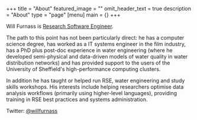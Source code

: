 +++
title = "About"
featured_image = ""
omit_header_text = true
description = "About"
type = "page"
[menu]
main = {}
+++

Will Furnass is [Research Software Engineer](http://rse.ac.uk/).

The path to this point has not been particularly direct: 
he has a computer science degree, 
has worked as a IT systems engineer in the film industry, 
has a PhD plus post-doc experience in water engineering 
(where he developed semi-physical and data-driven models of water quality in water distribution networks) 
and has provided support to the users of the University of Sheffield's high-performance computing clusters. 

In addition he has taught or helped run RSE, water engineering and study skills workshops. 
His interests include helping researchers optimise data analysis workflows (primarily using higher-level languages), 
providing training in RSE best practices and 
systems administration.

Twitter: [@willfurnass](https://www.twitter.com/willfurnass)

